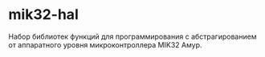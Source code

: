 # mik32-hal
Набор библиотек функций для программирования с абстрагированием от аппаратного уровня микроконтроллера MIK32 Амур.